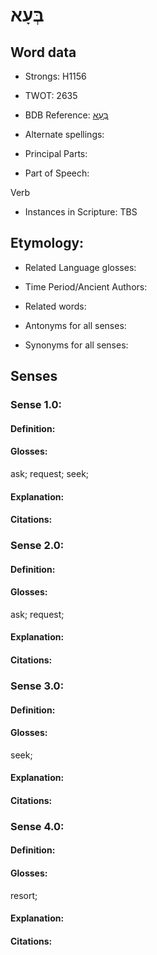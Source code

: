 # בְּעָא

<!-- Status: S2="NeedsEdits" -->
<!-- Lexica used for edits:   -->

## Word data

* Strongs: H1156

* TWOT: 2635

* BDB Reference: [בְּעָא](rc://en/bdb/dict/xb.ak.aa)

* Alternate spellings:

* Principal Parts:

* Part of Speech:

Verb

* Instances in Scripture: TBS

## Etymology:

* Related Language glosses:

* Time Period/Ancient Authors:

* Related words:

* Antonyms for all senses:

* Synonyms for all senses:

## Senses

### Sense 1.0:

#### Definition:

#### Glosses:

ask; request; seek; 

#### Explanation:

#### Citations:



### Sense 2.0:

#### Definition:

#### Glosses:

ask; request; 

#### Explanation:

#### Citations:



### Sense 3.0:

#### Definition:

#### Glosses:

seek; 

#### Explanation:

#### Citations:



### Sense 4.0:

#### Definition:

#### Glosses:

resort; 

#### Explanation:

#### Citations:



